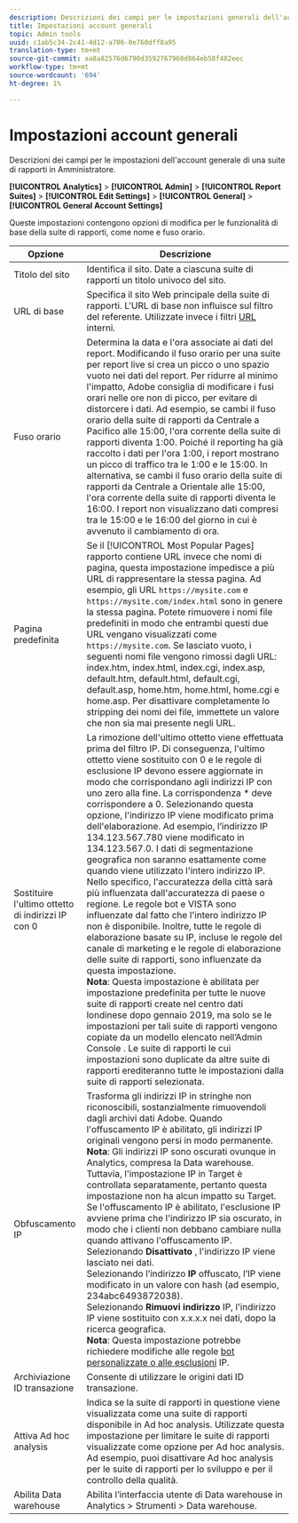 ```yaml
---
description: Descrizioni dei campi per le impostazioni generali dell'account della suite di rapporti in Amministratore.
title: Impostazioni account generali
topic: Admin tools
uuid: c1ab5c34-2c41-4d12-a706-0e760dff8a95
translation-type: tm+mt
source-git-commit: aa8a82576d6790d3592767960d864eb58f482eec
workflow-type: tm+mt
source-wordcount: '694'
ht-degree: 1%

---
```



# Impostazioni account generali

Descrizioni dei campi per le impostazioni dell&#39;account generale di una suite di rapporti in Amministratore.

**[!UICONTROL Analytics]** > **[!UICONTROL Admin]** > **[!UICONTROL Report Suites]** > **[!UICONTROL Edit Settings]** > **[!UICONTROL General]** > **[!UICONTROL General Account Settings]**

Queste impostazioni contengono opzioni di modifica per le funzionalità di base della suite di rapporti, come nome e fuso orario.

| Opzione | Descrizione |
|--- |--- |
| Titolo del sito | Identifica il sito. Date a ciascuna suite di rapporti un titolo univoco del sito. |
| URL di base | Specifica il sito Web principale della suite di rapporti. L&#39;URL di base non influisce sul filtro del referente. Utilizzate invece i filtri [URL](/help/admin/admin/internal-url-filter-admin.md) interni. |
| Fuso orario | Determina la data e l&#39;ora associate ai dati del report.  Modificando il fuso orario per una suite per report live si crea un picco o uno spazio vuoto nei dati del report. Per ridurre al minimo l&#39;impatto, Adobe consiglia di modificare i fusi orari nelle ore non di picco, per evitare di distorcere i dati.  Ad esempio, se cambi il fuso orario della suite di rapporti da Centrale a Pacifico alle 15:00, l&#39;ora corrente della suite di rapporti diventa 1:00. Poiché il reporting ha già raccolto i dati per l&#39;ora 1:00, i report mostrano un picco di traffico tra le 1:00 e le 15:00.  In alternativa, se cambi il fuso orario della suite di rapporti da Centrale a Orientale alle 15:00, l&#39;ora corrente della suite di rapporti diventa le 16:00. I report non visualizzano dati compresi tra le 15:00 e le 16:00 del giorno in cui è avvenuto il cambiamento di ora. |
| Pagina predefinita | Se il [!UICONTROL Most Popular Pages] rapporto contiene URL invece che nomi di pagina, questa impostazione impedisce a più URL di rappresentare la stessa pagina. Ad esempio, gli URL `https://mysite.com` e `https://mysite.com/index.html` sono in genere la stessa pagina. Potete rimuovere i nomi file predefiniti in modo che entrambi questi due URL vengano visualizzati come `https://mysite.com`.  Se lasciato vuoto, i seguenti nomi file vengono rimossi dagli URL:  index.htm, index.html, index.cgi, index.asp, default.htm, default.html, default.cgi, default.asp, home.htm, home.html, home.cgi e home.asp.  Per disattivare completamente lo stripping dei nomi dei file, immettete un valore che non sia mai presente negli URL. |
| Sostituire l&#39;ultimo ottetto di indirizzi IP con 0 | La rimozione dell&#39;ultimo ottetto viene effettuata prima del filtro IP. Di conseguenza, l&#39;ultimo ottetto viene sostituito con 0 e le regole di esclusione IP devono essere aggiornate in modo che corrispondano agli indirizzi IP con uno zero alla fine. La corrispondenza * deve corrispondere a 0. Selezionando questa opzione, l&#39;indirizzo IP viene modificato prima dell&#39;elaborazione. Ad esempio, l’indirizzo IP 134.123.567.780 viene modificato in 134.123.567.0. I dati di segmentazione geografica non saranno esattamente come quando viene utilizzato l&#39;intero indirizzo IP. Nello specifico, l&#39;accuratezza della città sarà più influenzata dall&#39;accuratezza di paese o regione. Le regole bot e VISTA sono influenzate dal fatto che l&#39;intero indirizzo IP non è disponibile. Inoltre, tutte le regole di elaborazione basate su IP, incluse le regole del canale di marketing e le regole di elaborazione delle suite di rapporti, sono influenzate da questa impostazione. <br> **Nota**: Questa impostazione è abilitata per impostazione predefinita per tutte le nuove suite di rapporti create nel centro dati londinese dopo gennaio 2019, ma solo se le impostazioni per tali suite di rapporti vengono copiate da un modello elencato nell’Admin Console . Le suite di rapporti le cui impostazioni sono duplicate da altre suite di rapporti erediteranno tutte le impostazioni dalla suite di rapporti selezionata. |
| Obfuscamento IP | Trasforma gli indirizzi IP in stringhe non riconoscibili, sostanzialmente rimuovendoli dagli archivi dati Adobe. Quando l&#39;offuscamento IP è abilitato, gli indirizzi IP originali vengono persi in modo permanente. <br> **Nota**: Gli indirizzi IP sono oscurati ovunque in  Analytics, compresa la Data warehouse. Tuttavia, l&#39;impostazione IP in Target è controllata separatamente, pertanto questa impostazione non ha alcun impatto su Target.<br> Se l&#39;offuscamento IP è abilitato, l&#39;esclusione IP avviene prima che l&#39;indirizzo IP sia oscurato, in modo che i clienti non debbano cambiare nulla quando attivano l&#39;offuscamento IP. <br> Selezionando **Disattivato** , l&#39;indirizzo IP viene lasciato nei dati. <br> Selezionando l’indirizzo **IP** offuscato, l’IP viene modificato in un valore con hash (ad esempio, 234abc6493872038). <br> Selezionando **Rimuovi indirizzo** IP, l&#39;indirizzo IP viene sostituito con x.x.x.x nei dati, dopo la ricerca geografica. <br> **Nota**: Questa impostazione potrebbe richiedere modifiche alle regole [bot personalizzate o alle esclusioni](/help/admin/admin/bot-removal/bot-rules.md) [](/help/admin/admin/exclude-ip.md)IP. |
| Archiviazione ID transazione | Consente di utilizzare le origini dati ID [](/help/import/c-data-sources/c-datasrc-types/datasrc-transactionid.md) transazione. |
| Attiva  Ad hoc analysis | Indica se la suite di rapporti in questione viene visualizzata come una suite di rapporti disponibile in  Ad hoc analysis. Utilizzate questa impostazione per limitare le suite di rapporti visualizzate come opzione per  Ad hoc analysis. Ad esempio, puoi disattivare  Ad hoc analysis per le suite di rapporti per lo sviluppo e per il controllo della qualità. |
| Abilita Data warehouse | Abilita l’interfaccia utente di Data warehouse in  Analytics > Strumenti > Data warehouse. |
